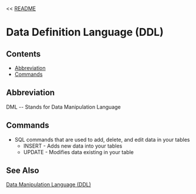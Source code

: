 << [README](./README.md)

# Data Definition Language (DDL)

## Contents
- [Abbreviation](#abbreviation)
- [Commands](#commands)

## Abbreviation
DML -- Stands for Data Manipulation Language

## Commands
- SQL commands that are used to add, delete, and edit data in your tables
    - INSERT - Adds new data into your tables
    - UPDATE - Modifies data existing in your table

## See Also
[Data Manipulation Language (DDL)](./DataManipulationLanguage.md)